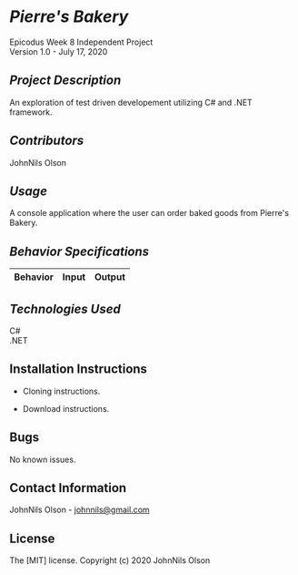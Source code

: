 # _Pierre's Bakery_
Epicodus Week 8 Independent Project  
Version 1.0 - July 17, 2020 

## _Project Description_
An exploration of test driven developement utilizing C# and .NET framework.

## _Contributors_
JohnNils Olson

## _Usage_
A console application where the user can order baked goods from Pierre's Bakery.

## _Behavior Specifications_
| Behavior | Input | Output |
| ---- | ---- | ---- |


## _Technologies Used_
C#  
.NET

## Installation Instructions
* Cloning instructions.

* Download instructions.

## Bugs
No known issues.

## Contact Information
JohnNils Olson - johnnils@gmail.com

## License
The [MIT] license.
Copyright (c) 2020 JohnNils Olson